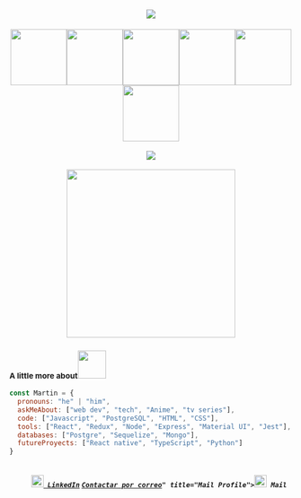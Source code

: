 <h1 align="center">
  <a href="https://git.io/typing-svg">
    <img src="https://readme-typing-svg.herokuapp.com/?lines=Hello,+There!+👋;This+is+Martin+Milone....;Nice+to+meet+you!&center=true&size=30">
  </a>
</h1>

<p align="center">
  <img src="https://media3.giphy.com/media/ln7z2eWriiQAllfVcn/200w.webp" width="100"><img src="https://i.giphy.com/media/eNAsjO55tPbgaor7ma/200w.webp" width="100"><img src="https://media2.giphy.com/media/XAxylRMCdpbEWUAvr8/giphy.gif?cid=ecf05e47nqtvk8kkszpiio2jnpahb689qdl1mz1ngorc71lf&rid=giphy.gif&ct=s" width="100"><img src="https://media1.giphy.com/media/fsEaZldNC8A1PJ3mwp/giphy.gif?cid=ecf05e478jp7nlq0qdp2gumej6hyxckwrrls4e616tg6bct4&rid=giphy.gif&ct=s" width="100"><img src="https://i.giphy.com/media/KzJkzjggfGN5Py6nkT/200.webp" width="100"><img src="https://i.giphy.com/media/IdyAQJVN2kVPNUrojM/200.webp" width="100"><br><br>
  <img src="https://camo.githubusercontent.com/936a08778c7e4885053d148c07bbd2339dfbdd80/68747470733a2f2f6665726f73732e6e65742f782f6e6f6465322e676966" /><br><br>
  <img src="https://little.kylerconway.com/images/golang-what.gif" width="300">
</p>

### <small>A little more about</small><img src="https://media2.giphy.com/media/Wn1DjIHKwcbtGbTVlO/giphy.gif?cid=790b761179fbe0b57e675a4ded669a32ba9a27cdb8157088&rid=giphy.gif&ct=s" width="50">  

```javascript
const Martin = {
  pronouns: "he" | "him",
  askMeAbout: ["web dev", "tech", "Anime", "tv series"],
  code: ["Javascript", "PostgreSQL", "HTML", "CSS"],
  tools: ["React", "Redux", "Node", "Express", "Material UI", "Jest"],
  databases: ["Postgre", "Sequelize", "Mongo"],
  futureProyects: ["React native", "TypeScript", "Python"] 
}
```

<h5 align="center">
  <code>
    <a href="https://www.linkedin.com/in/martin-milone-dev/" title="LinkedIn Profile"><img width="22" src="https://github.com/zumrudu-anka/zumrudu-anka/blob/master/images/linkedin.svg"> LinkedIn</a></code> 
 <code><a href="mailto:martin.milone2011@gmail.com?Subject=Interesado%20en%20el%20curso">Contactar por correo</a>" title="Mail Profile"><img width="22" src="https://img2.freepng.es/20171216/aea/gmail-logo-png-5a3553a6e082c3.6128108415134442629196.jpg"> Mail</a></code>
